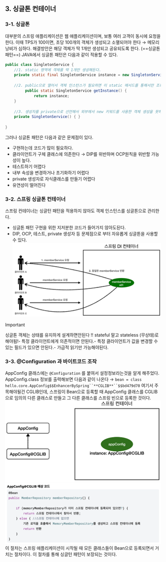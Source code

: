 ## 3. 싱글톤 컨테이너
### 3-1. 싱글톤
대부분의 스프링 애플리케이션은 웹 애플리케이션이며, 보통 여러 고객이 동시에 요청을 한다.
이때 TPS가 100이면, 초당 100개의 객체가 생성되고 소멸되어야 한다 → 메모리 낭비가 심하다. 해결방안은 해당 객체가 딱 1개만 생성되고 공유되도록 한다. (==싱글톤 패턴==)
JAVA에서 싱글톤 패턴은 다음과 같이 적용할 수 있다.
```Java
public class SingletonService {
	//1. static 영역에 객체를 딱 1개만 생성해둔다.
	private static final SingletonService instance = new SingletonService();
	
	//2. public으로 열어서 객체 인스턴스가 필요하면 이 static 메서드를 통해서만 조회하도록 허용한다.
	     public static SingletonService getInstance() {
	         return instance;
	}
	
	//3. 생성자를 private으로 선언해서 외부에서 new 키워드를 사용한 객체 생성을 못하게 막는다. 
	private SingletonService() { }
	
}
```
그러나 싱글톤 패턴은 다음과 같은 문제점이 있다.
- 구현하는데 코드가 많이 필요하다.
- 클라이언트가 구체 클래스에 의존한다 → DIP를 위반하며 OCP원칙을 위반할 가능성이 높다.
- 테스트하기 어렵다
- 내부 속성을 변경하거나 초기화하기 어렵다
- private 생성자로 자식클래스를 만들기 어렵다
- 유연성이 떨어진다
### 3-2. 스프링 싱글톤 컨테이너
스프링 컨테이너는 싱글턴 패턴을 적용하지 않아도 객체 인스턴스를 싱글톤으로 관리한다.
- 싱글톤 패턴 구현을 위한 지저분한 코드가 들어가지 않아도된다.
- DIP, OCP, 테스트, private 생성자 등 문제점으로 부터 자유롭게 싱글톤을 사용할 수 있다.
![](attachment/a1cc413c30a429c5c8f62b481801335d.png)

> [!important]  
> 싱글톤 객체는 상태를 유지하게 설계하면안된다 !! stateful 말고 stateless (무상태)로 해야됨!- 특정 클라이언트에게 의존적이면 안된다.- 특정 클라이언트가 값을 변경할 수 있는 필드가 있으면 안된다.- 가급적 읽기만 가능해야된다.  
### 3-3. @Configuration 과 바이트코드 조작
AppConfig 클래스에는 `@Configuration` 를 붙여서 설정정보라는것을 알게 해주었다.
AppConfig.class 정보를 출력해보면 다음과 같이 나온다 → `bean = class hello.core.AppConfig$$EnhancerBySpring``**CGLIB**``$$bd479d70`
여기서 주목해야될건 CGLIB인데, 스프링이 Bean으로 등록할 때 AppConfig 클래스를 CGLIB으로 임의의 다른 클래스로 만들고 그 다른 클래스를 스프링 빈으로 등록한 것이다.
![](attachment/9e382314849a61b23976613de86c4fb7.png)
![](attachment/657cd448ab66ea2c9b374cbbd81e8fa0.png)
이 절차는 스프링 애플리케이션이 시작될 때 모든 클래스들이 Bean으로 등록되면서 거치는 절차이다.
이 절차를 통해 싱글턴 패턴이 보장되는 것이다.
